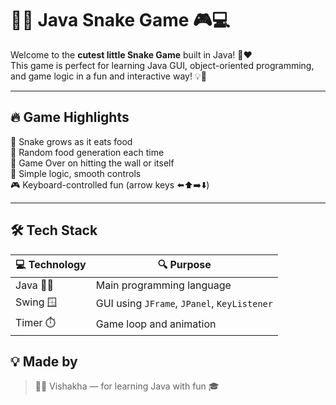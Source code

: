 # 🐍✨ Java Snake Game 🎮💻

Welcome to the **cutest little Snake Game** built in Java! 🐍❤️  
This game is perfect for learning Java GUI, object-oriented programming, and game logic in a fun and interactive way! 💡🎯

---

## 🔥 Game Highlights

🌟 Snake grows as it eats food  
🍎 Random food generation each time  
🚧 Game Over on hitting the wall or itself  
🧠 Simple logic, smooth controls  
🎮 Keyboard-controlled fun (arrow keys ⬅️⬆️➡️⬇️)

---

## 🛠️ Tech Stack

| 💻 Technology | 🔍 Purpose                 |
|--------------|---------------------------|
| Java 🧑‍💻       | Main programming language |
| Swing 🪟       | GUI using `JFrame`, `JPanel`, `KeyListener` |
| Timer ⏱️       | Game loop and animation   |

## 💡 Made by

> 👩‍💻 Vishakha — for learning Java with fun 🎓


